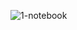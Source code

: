 ![1-notebook](https://github.com/Febiecode/Data-Science-Ecosystem/assets/93641901/79067cde-8d1a-4766-8c73-22f564af5a0b)
